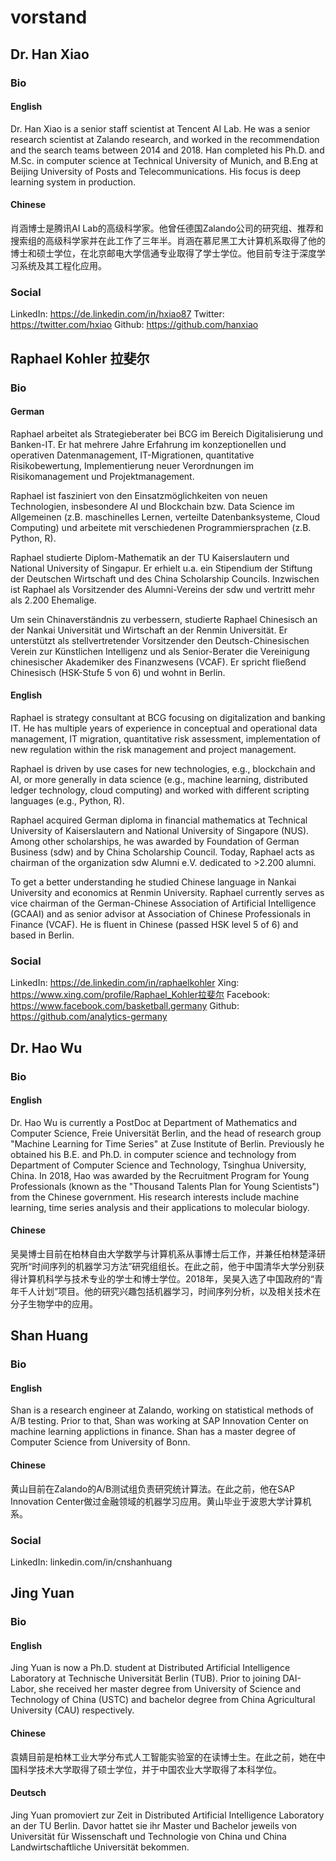 # vorstand

## Dr. Han Xiao
### Bio
#### English
Dr. Han Xiao is a senior staff scientist at Tencent AI Lab. He was a senior research scientist at Zalando research, and worked in the recommendation and the search teams between 2014 and 2018. Han completed his Ph.D. and M.Sc. in computer science at Technical University of Munich, and B.Eng at Beijing University of Posts and Telecommunications. His focus is deep learning system in production.

#### Chinese
肖涵博士是腾讯AI Lab的高级科学家。他曾任德国Zalando公司的研究组、推荐和搜索组的高级科学家并在此工作了三年半。肖涵在慕尼黑工大计算机系取得了他的博士和硕士学位，在北京邮电大学信通专业取得了学士学位。他目前专注于深度学习系统及其工程化应用。

### Social
LinkedIn: https://de.linkedin.com/in/hxiao87
Twitter: https://twitter.com/hxiao
Github: https://github.com/hanxiao

## Raphael Kohler 拉斐尔
### Bio
#### German
Raphael arbeitet als Strategieberater bei BCG im Bereich Digitalisierung und Banken-IT. Er hat mehrere Jahre Erfahrung im konzeptionellen und operativen Datenmanagement, IT-Migrationen, quantitative Risikobewertung, Implementierung neuer Verordnungen im Risikomanagement und Projektmanagement.

Raphael ist fasziniert von den Einsatzmöglichkeiten von neuen Technologien, insbesondere AI und Blockchain bzw. Data Science im Allgemeinen (z.B. maschinelles Lernen, verteilte Datenbanksysteme, Cloud Computing) und arbeitete mit verschiedenen Programmiersprachen (z.B. Python, R).

Raphael studierte Diplom-Mathematik an der TU Kaiserslautern und National University of Singapur. Er erhielt u.a. ein Stipendium der Stiftung der Deutschen Wirtschaft und des China Scholarship Councils.
Inzwischen ist Raphael als Vorsitzender des Alumni-Vereins der sdw und vertritt mehr als 2.200 Ehemalige.

Um sein Chinaverständnis zu verbessern, studierte Raphael Chinesisch an der Nankai Universität und Wirtschaft an der Renmin Universität. Er unterstützt als stellvertretender Vorsitzender den Deutsch-Chinesischen Verein zur Künstlichen Intelligenz und als Senior-Berater die Vereinigung chinesischer Akademiker des Finanzwesens (VCAF). Er spricht fließend Chinesisch (HSK-Stufe 5 von 6) und wohnt in Berlin.

#### English
Raphael is strategy consultant at BCG focusing on digitalization and banking IT. He has multiple years of experience in conceptual and operational data management, IT migration, quantitative risk assessment, implementation of new regulation within the risk management and project management.

Raphael is driven by use cases for new technologies, e.g., blockchain and AI, or more generally in data science (e.g., machine learning, distributed ledger technology, cloud computing) and worked with different scripting languages (e.g., Python, R).

Raphael acquired German diploma in financial mathematics at Technical University of Kaiserslautern and National University of Singapore (NUS). Among other scholarships, he was awarded by Foundation of German Business (sdw) and by China Scholarship Council. Today, Raphael acts as chairman of the organization sdw Alumni e.V. dedicated to >2.200 alumni.

To get a better understanding he studied Chinese language in Nankai University and economics at Renmin University. Raphael currently serves as vice chairman of the German-Chinese Association of Artificial Intelligence (GCAAI) and as senior advisor at Association of Chinese Professionals in Finance (VCAF). He is fluent in Chinese (passed HSK level 5 of 6) and based in Berlin.

### Social
LinkedIn: https://de.linkedin.com/in/raphaelkohler
Xing: https://www.xing.com/profile/Raphael_Kohler拉斐尔
Facebook: https://www.facebook.com/basketball.germany
Github: https://github.com/analytics-germany


## Dr. Hao Wu
### Bio
#### English
Dr. Hao Wu is currently a PostDoc at Department of Mathematics and Computer Science, Freie Universität Berlin, and the head of research group "Machine Learning for Time Series" at Zuse Institute of Berlin. Previously he obtained his B.E. and Ph.D. in computer science and technology from Department of Computer Science and Technology, Tsinghua University, China. In 2018, Hao was awarded by the Recruitment Program for Young Professionals (known as the "Thousand Talents Plan for Young Scientists") from the Chinese government. His research interests include machine learning, time series analysis and their applications to molecular biology.

#### Chinese
吴昊博士目前在柏林自由大学数学与计算机系从事博士后工作，并兼任柏林楚泽研究所“时间序列的机器学习方法”研究组组长。在此之前，他于中国清华大学分别获得计算机科学与技术专业的学士和博士学位。2018年，吴昊入选了中国政府的“青年千人计划”项目。他的研究兴趣包括机器学习，时间序列分析，以及相关技术在分子生物学中的应用。


## Shan Huang
### Bio
#### English
Shan is a research engineer at Zalando, working on statistical methods of A/B testing. Prior to that, Shan was working at SAP Innovation Center on machine learning applictions in finance. Shan has a master degree of Computer Science from University of Bonn.

#### Chinese
黄山目前在Zalando的A/B测试组负责研究统计算法。在此之前，他在SAP Innovation Center做过金融领域的机器学习应用。黄山毕业于波恩大学计算机系。

### Social
LinkedIn: linkedin.com/in/cnshanhuang

## Jing Yuan
### Bio
#### English
Jing Yuan is now a Ph.D. student at Distributed Artificial Intelligence Laboratory at Technische Universität Berlin (TUB). Prior to joining DAI-Labor, she received her master degree from University of Science and Technology of China (USTC) and bachelor degree from China Agricultural University (CAU) respectively.
#### Chinese
袁婧目前是柏林工业大学分布式人工智能实验室的在读博士生。在此之前，她在中国科学技术大学取得了硕士学位，并于中国农业大学取得了本科学位。
#### Deutsch
Jing Yuan promoviert zur Zeit in Distributed Artificial Intelligence Laboratory an der TU Berlin. Davor hattet sie ihr Master und Bachelor jeweils von Universität für Wissenschaft und Technologie von China und China Landwirtschaftliche Universität bekommen. 